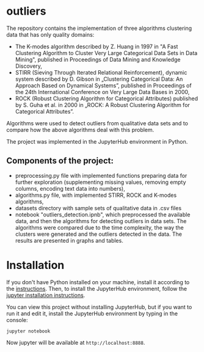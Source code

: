 # outliers

The repository contains the implementation of three algorithms clustering data that has only quality domains:
- The K-modes algorithm described by Z. Huang in 1997 in "A Fast Clustering Algorithm to Cluster Very Large Categorical Data Sets in Data Mining", published in Proceedings of Data Mining and Knowledge Discovery,
- STIRR (Sieving Through Iterated Relational Reinforcement), dynamic system described by D. Gibson in „Clustering Categorical Data: An Approach Based on Dynamical Systems”, published in Proceedings of the 24th International Conference on Very Large Data Bases in 2000,
- ROCK (Robust Clustering Algorithm for Categorical Attributes) published by S. Guha et al. in 2000 in „ROCK: A Robust Clustering Algorithm for Categorical Attributes”.

Algorithms were used to detect outliers from qualitative data sets and to compare how the above algorithms deal with this problem.

The project was implemented in the JupyterHub environment in Python.

## Components of the project:
- preprocessing.py file with implemented functions preparing data for further exploration (supplementing missing values, removing empty columns, encoding text data into numbers),
- algorithms.py file, with implemented STIRR, ROCK and K-modes algorithms,
- datasets directory with sample sets of qualitative data in .csv files
- notebook "outliers_detection.ipnb", which preprocessed the available data, and then the algorithms for detecting outliers in data sets. The algorithms were compared due to the time complexity, the way the clusters were generated and the outliers detected in the data. The results are presented in graphs and tables.

# Installation
If you don't have Python installed on your machine, install it according to the [instructions].
Then, to install the JupyterHub environment, follow the [jupyter installation instructions].

You can view this project without installing JupyterHub, but if you want to run it and edit it, install the JupyterHub environment by typing in the console:
```
jupyter notebook
```
Now jupyter will be available at `http://localhost:8888`.

[instructions]: https://realpython.com/installing-python/
[jupyter installation instructions]: https://jupyter.org/install
